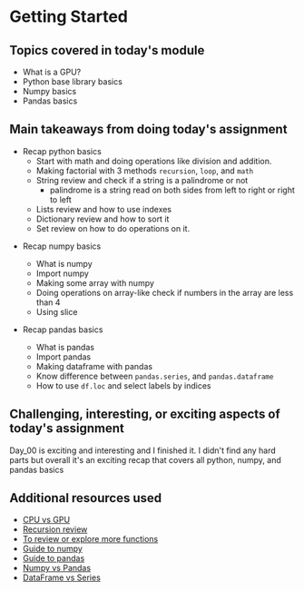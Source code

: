 # Getting Started

## Topics covered in today's module
* What is a GPU? 
* Python base library basics
* Numpy basics
* Pandas basics

## Main takeaways from doing today's assignment
- Recap python basics
  - Start with math and doing operations like division and addition.
  - Making factorial with 3 methods `recursion`, `loop`, and `math`
  - String review and check if a string is a palindrome or not
    - palindrome is a string read on both sides from left to right or right to left
  - Lists review and how to use indexes
  - Dictionary review and how to sort it
  - Set review on how to do operations on it.

* Recap numpy basics
  - What is numpy
  - Import numpy
  - Making some array with numpy 
  - Doing operations on array-like check if numbers in the array are less than 4
  - Using slice
  
  
* Recap pandas basics
  - What is pandas
  - Import pandas
  - Making dataframe with pandas
  - Know difference between `pandas.series`, and `pandas.dataframe`
  - How to use `df.loc` and select labels by indices
  

## Challenging, interesting, or exciting aspects of today's assignment
  Day_00 is exciting and interesting and I finished it. I didn't find any hard parts but overall it's an exciting recap that covers all python, numpy, and pandas basics
  
  
## Additional resources used 
- [CPU vs GPU](https://www.youtube.com/watch?v=_DNxgnINNAY)
- [Recursion review](https://www.youtube.com/watch?v=ixdr6V2vRC4)
- [To review or explore more functions](https://www.pythoncheatsheet.org)
- [Guide to numpy](http://datacamp-community-prod.s3.amazonaws.com/ba1fe95a-8b70-4d2f-95b0-bc954e9071b0)
- [Guide to pandas](https://www.datacamp.com/cheat-sheet/pandas-cheat-sheet-for-data-science-in-python)
- [Numpy vs Pandas](https://www.knowledgehut.com/blog/data-science/pandas-vs-numpy)
- [DataFrame vs Series](https://stackoverflow.com/questions/26047209/what-is-the-difference-between-a-pandas-series-and-a-single-column-dataframe)

